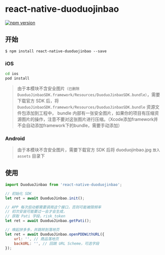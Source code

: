 # react-native-duoduojinbao

[![npm version](https://badge.fury.io/js/react-native-duoduojinbao.svg)](https://badge.fury.io/js/react-native-duoduojinbao)

## 开始

`$ npm install react-native-duoduojinbao --save`

### iOS

```sh
cd ios
pod install
```

> 由于本模块不含安全图片`（已删除DuoduoJinbaoSDK.framework/Resources/DuoduoJinbaoSDK.bundle）`，需要下载官方 SDK 后，将 `DuoduoJinbaoSDK.framework/Resources/DuoduoJinbaoSDK.bundle` 资源文件包添加到工程中，  bundle 内部有一张安全图片，如果你的项目有压缩资源图片的操作，注意不要对这张图片进行压缩。（Xcode添加framework并不会自动添加framework下的bundle，需要手动添加）

### Android

> 由于本模块不含安全图片，需要下载官方 SDK 后将 duoduojinbao.jpg `放入assets` 目录下

## 使用

```javascript
import DuoduoJinbao from 'react-native-duoduojinbao';

// 初始化 SDK
let ret = await DuoduoJinbao.init();

// APP 每次启动都需要调用这个接口，否则可能被限频率
// 初次安装可能要过一会才会生成，
// 获取 Pati 字段，risk_token
let ret = await DuoduoJinbao.getPati();

// 唤起拼多多，并跳转到落地页
let ret = await DuoduoJinbao.openPDDWithURL({
    url: '', // 商品落地页
    backURL: '', // 回跳 URL Scheme，可选字段
});
```
